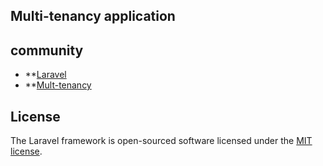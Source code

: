 

## Multi-tenancy application



## community
- **[Laravel](laravel.com)
- **[Mult-tenancy](tenancyforlaravel.com)


## License

The Laravel framework is open-sourced software licensed under the [MIT license](https://opensource.org/licenses/MIT).
